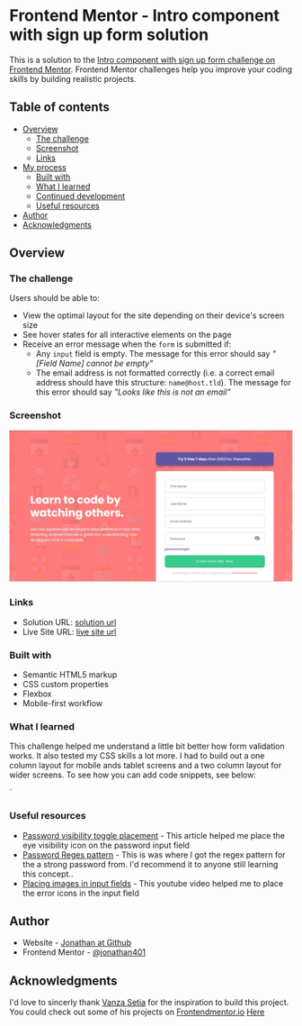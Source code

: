 # Frontend Mentor - Intro component with sign up form solution

This is a solution to the [Intro component with sign up form challenge on Frontend Mentor](https://www.frontendmentor.io/challenges/intro-component-with-signup-form-5cf91bd49edda32581d28fd1). Frontend Mentor challenges help you improve your coding skills by building realistic projects.

## Table of contents

- [Overview](#overview)
  - [The challenge](#the-challenge)
  - [Screenshot](#screenshot)
  - [Links](#links)
- [My process](#my-process)
  - [Built with](#built-with)
  - [What I learned](#what-i-learned)
  - [Continued development](#continued-development)
  - [Useful resources](#useful-resources)
- [Author](#author)
- [Acknowledgments](#acknowledgments)

## Overview

### The challenge

Users should be able to:

- View the optimal layout for the site depending on their device's screen size
- See hover states for all interactive elements on the page
- Receive an error message when the `form` is submitted if:
  - Any `input` field is empty. The message for this error should say _"[Field Name] cannot be empty"_
  - The email address is not formatted correctly (i.e. a correct email address should have this structure: `name@host.tld`). The message for this error should say _"Looks like this is not an email"_

### Screenshot

![Project ScreenShot](./images/Project-Screenshot.JPG)

### Links

- Solution URL: [solution url](https://github.com/jonathan401/intro-component)
- Live Site URL: [live site url](http://intro-component-two.vercel.app/)

### Built with

- Semantic HTML5 markup
- CSS custom properties
- Flexbox
- Mobile-first workflow

### What I learned

This challenge helped me understand a little bit better how form validation works. It also tested my
CSS skills a lot more. I had to build out a one column layout for mobile ands tablet screens and a two column layout for wider screens.
To see how you can add code snippets, see below:

`

### Useful resources

- [Password visibility toggle placement](https://www.csestack.org/hide-show-password-eye-icon-html-javascript/) - This article helped me place the eye visibility icon on the password input field
- [Password Reges pattern](https://gist.github.com/HarishChaudhari/0dd5514ce430991a1b1b8fa04e8b72a4) - This is was where I got the regex pattern for the a strong password from. I'd recommend it to anyone still learning this concept..
- [Placing images in input fields](https://www.youtube.com/watch?v=7C86JVJd2no) - This youtube video helped me to place the error icons in the input field

## Author

- Website - [Jonathan at Github](https://github.com/jonathan401)
- Frontend Mentor - [@jonathan401](https://www.frontendmentor.io/profile/jonathan401)

## Acknowledgments

I'd love to sincerly thank [Vanza Setia](https://www.frontendmentor.io/profile/vanzasetia) for the inspiration to build this project. You could check out some of his projects on [Frontendmentor.io](https://www.frontendmentor.io/home) [Here](https://www.frontendmentor.io/profile/vanzasetia/solutions)

```

```
